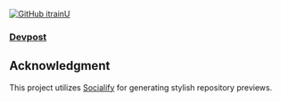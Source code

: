 [![GitHub itrainU][itrainU-image]][itrainU-edit-link]

[itrainU-image]: https://socialify.git.ci/Jawlt/itrainU/image?custom_description=QHacks+2025&description=1&font=Bitter&forks=1&issues=1&language=1&logo=https%3A%2F%2Fhackville.s3.us-east-1.amazonaws.com%2Flogo.png&name=1&pattern=Floating+Cogs&pulls=1&stargazers=1&theme=Dark
[itrainU-edit-link]: https://socialify.git.ci/Jawlt/itrainU?custom_description=QHacks%202025&description=1&font=Bitter&forks=1&issues=1&language=1&logo=https%3A%2F%2Fhackville.s3.us-east-1.amazonaws.com%2Flogo.png&name=1&pattern=Floating%20Cogs&pulls=1&stargazers=1&theme=Dark



### [Devpost](https://devpost.com/software/corptrain/)


## Acknowledgment

This project utilizes [Socialify](https://socialify.git.ci/) for generating stylish repository previews.

